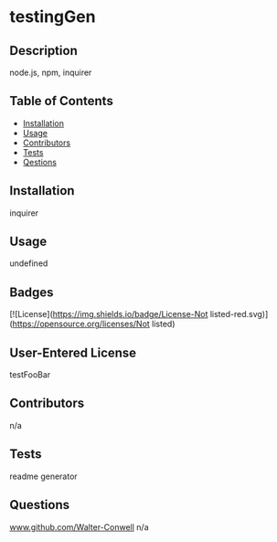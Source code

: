 
# testingGen
## Description
node.js, npm, inquirer
## Table of Contents
- [Installation](#installation)
- [Usage](#usage)
- [Contributors](#credits)
- [Tests](#test)
- [Qestions](#gitUser)
## Installation
inquirer
## Usage
undefined
## Badges
[![License](https://img.shields.io/badge/License-Not listed-red.svg)](https://opensource.org/licenses/Not listed)
## User-Entered License
testFooBar
## Contributors
n/a
## Tests
readme generator
## Questions
www.github.com/Walter-Conwell
n/a
